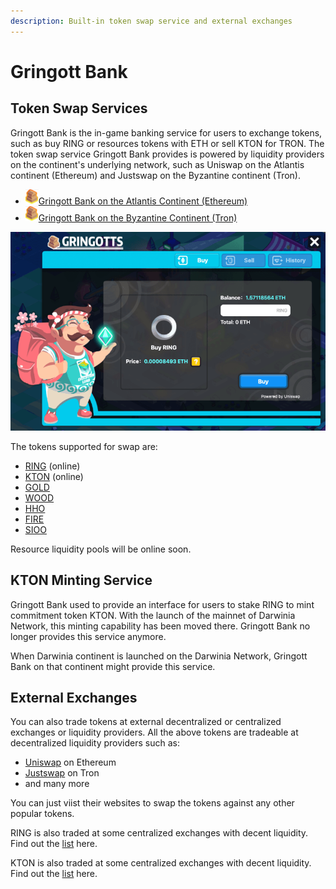 ```yaml
---
description: Built-in token swap service and external exchanges
---
```


# Gringott Bank

## Token Swap Services

Gringott Bank is the in-game banking service for users to exchange tokens, such as buy RING or resources tokens with ETH or sell KTON for TRON. The token swap service Gringott Bank provides is powered by liquidity providers on the continent's underlying network, such as Uniswap on the Atlantis continent \(Ethereum\) and Justswap on the Byzantine continent \(Tron\).

* ![Gringott](../../.gitbook/assets/advanced-trading-gringott-bank-cn-1%20%283%29.png)[Gringott Bank on the Atlantis Continent \(Ethereum\)](https://www.evolution.land/land/1/bank/buy-ring)
* ![Gringott](../../.gitbook/assets/advanced-trading-gringott-bank-cn-1%20%283%29.png)[Gringott Bank on the Byzantine Continent \(Tron\)](https://www.evolution.land/land/2/bank/buy-ring)

![Buy and Sell RING](../../.gitbook/assets/buy-sell-ring.png)

The tokens supported for swap are:

* [RING](../../getting-started/tokens/ring.md) \(online\)
* [KTON](https://github.com/evolutionlandorg/docs/tree/d2e7f922cd713a9a4eb0f511d26569ec99613c1d/advanced/trading/getting-started/tokens/kton.md) \(online\)
* [GOLD](https://github.com/evolutionlandorg/docs/tree/d2e7f922cd713a9a4eb0f511d26569ec99613c1d/advanced/trading/getting-started/tokens/resource/README.md#gold)
* [WOOD](https://github.com/evolutionlandorg/docs/tree/d2e7f922cd713a9a4eb0f511d26569ec99613c1d/advanced/trading/getting-started/tokens/resource/README.md#wood)
* [HHO](https://github.com/evolutionlandorg/docs/tree/d2e7f922cd713a9a4eb0f511d26569ec99613c1d/advanced/trading/getting-started/tokens/resource/README.md#hho)
* [FIRE](https://github.com/evolutionlandorg/docs/tree/d2e7f922cd713a9a4eb0f511d26569ec99613c1d/advanced/trading/getting-started/tokens/resource/README.md#fire)
* [SIOO](https://github.com/evolutionlandorg/docs/tree/d2e7f922cd713a9a4eb0f511d26569ec99613c1d/advanced/trading/getting-started/tokens/resource/README.md#sioo)

Resource liquidity pools will be online soon.

## KTON Minting Service

Gringott Bank used to provide an interface for users to stake RING to mint commitment token KTON. With the launch of the mainnet of Darwinia Network, this minting capability has been moved there. Gringott Bank no longer provides this service anymore.

When Darwinia continent is launched on the Darwinia Network, Gringott Bank on that continent might provide this service.

## External Exchanges

You can also trade tokens at external decentralized or centralized exchanges or liquidity providers. All the above tokens are tradeable at decentralized liquidity providers such as:

* [Uniswap](https://info.uniswap.org/token/0x9469d013805bffb7d3debe5e7839237e535ec483) on Ethereum
* [Justswap](https://justswap.io/#/scan/detail/trx/TL175uyihLqQD656aFx3uhHYe1tyGkmXaW) on Tron 
* and many more

You can just viist their websites to swap the tokens against any other popular tokens.

RING is also traded at some centralized exchanges with decent liquidity. Find out the [list](https://docs.evolution.land/tutorials/atlantis-ethereum/how-to-buy-sell-ring#cex) here.

KTON is also traded at some centralized exchanges with decent liquidity. Find out the [list](https://docs.evolution.land/getting-started/tokens/kton#cex) here.

